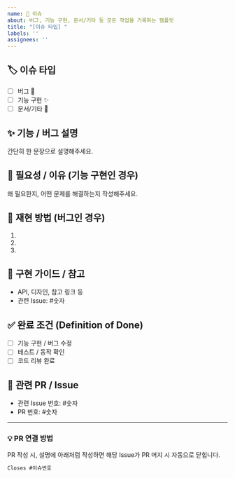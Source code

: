 ```yaml
---
name: 📝 이슈
about: 버그, 기능 구현, 문서/기타 등 모든 작업을 기록하는 템플릿
title: "[이슈 타입] "
labels: ''
assignees: ''
---
```


## 🏷️ 이슈 타입
- [ ] 버그 🐛
- [ ] 기능 구현 ✨
- [ ] 문서/기타 🔧

## ✨ 기능 / 버그 설명
간단히 한 문장으로 설명해주세요.

## 🤔 필요성 / 이유 (기능 구현인 경우)
왜 필요한지, 어떤 문제를 해결하는지 작성해주세요.

## 🔄 재현 방법 (버그인 경우)
1. 
2. 
3. 

## 📝 구현 가이드 / 참고
- API, 디자인, 참고 링크 등
- 관련 Issue: #숫자

## ✅ 완료 조건 (Definition of Done)
- [ ] 기능 구현 / 버그 수정
- [ ] 테스트 / 동작 확인
- [ ] 코드 리뷰 완료

## 🔗 관련 PR / Issue
- 관련 Issue 번호: #숫자
- PR 번호: #숫자

---

### 💡 PR 연결 방법
PR 작성 시, 설명에 아래처럼 작성하면 해당 Issue가 PR 머지 시 자동으로 닫힙니다.

```markdown
Closes #이슈번호
